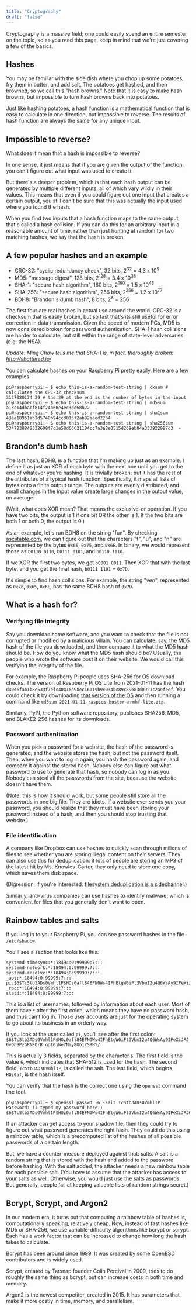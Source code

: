 ```yaml
---
title: "Cryptography"
draft: "false"
---
```


Cryptography is a massive field; one could easily spend an entire semester on the topic, so as you read this page, keep in mind that we're just covering a few of the basics.

## Hashes ##

You may be familiar with the side dish where you chop up some potatoes, fry them in butter, and add salt. The potatoes get hashed, and then browned, so we call this "hash browns." Note that it is easy to make hash browns, but impossible to turn hash browns back into potatoes.

Just like hashing potatoes, a hash function is a mathematical function that is easy to calculate in one direction, but impossible to reverse. The results of hash function are always the same for any unique input.

## Impossible to reverse? ##

What does it mean that a hash is impossible to reverse?

In one sense, it just means that if you are given the output of the function, you can't figure out what input was used to create it.

But there's a deeper problem, which is that each hash output can be generated by multiple different inputs, all of which vary wildly in their values. This means that even if you could figure out one input that creates a certain output, you still can't be sure that this was actually the input used where you found the hash.

When you find two inputs that a hash function maps to the same output, that's called a hash collision. If you can do this for an arbitrary input in a reasonable amount of time, rather than just hunting at random for two matching hashes, we say that the hash is broken.

## A few popular hashes and an example ##

* CRC-32: "cyclic redundancy check", 32 bits, 2<sup>32</sup> = 4.3 x 10<sup>9</sup>
* MD5: "message digest", 128 bits, 2<sup>128</sup> = 3.4 x 10<sup>38</sup>
* SHA-1: "secure hash algorithm", 160 bits, 2<sup>160</sup> = 1.5 x 10<sup>48</sup>
* SHA-256: "secure hash algorithm", 256 bits, 2<sup>256</sup> = 1.2 x 10<sup>77</sup>
* BDH8: "Brandon's dumb hash", 8 bits, 2<sup>8</sup> = 256

The first four are real hashes in actual use around the world. CRC-32 is a checksum that is easily broken, but so fast that's its still useful for error correction in data transmission. Given the speed of modern PCs, MD5 is now considered broken for password authentication. SHA-1 hash collisions are harder to calculate, but still within the range of state-level adversaries (e.g. the NSA).

*Update: Ming Chow tells me that SHA-1 is, in fact, thoroughly broken: http://shattered.io/*

You can calculate hashes on your Raspberry Pi pretty easily. Here are a few examples.

```
pi@raspberrypi:~ $ echo this-is-a-random-test-string | cksum # calculates the CRC-32 checksum
3127080174 29 # the 29 at the end is the number of bytes in the input
pi@raspberrypi:~ $ echo this-is-a-random-test-string | md5sum
a13c14dbabf814f24b60e4ec3de68b22  -
pi@raspberrypi:~ $ echo this-is-a-random-test-string | sha1sum
43ea18961ab2d5740b94ccd015f2ab92aaed22b4  -
pi@raspberrypi:~ $ echo this-is-a-random-test-string | sha256sum
5347838842332698f7c1e58d66621104cc7a3a8e0515d269eb84a333922997d3  -
```

## Brandon's dumb hash ##

The last hash, BDH8, is a function that I'm making up just as an example; I define it as just an XOR of each byte with the next one until you get to the end of whatever you're hashing. It is trivially broken, but it has the rest of the attributes of a typical hash function. Specifically, it maps all lists of bytes onto a finite output range. The outputs are evenly distributed, and small changes in the input value create large changes in the output value, on average.

(Wait, what does XOR mean? That means the exclusive-or operation. If you have two bits, the output is 1 if one bit OR the other is 1. If the two bits are both 1 or both 0, the output is 0.)

As an example, let's run BDH8 on the string "fun". By checking [asciitable.com](https://asciitable.com), we can figure out that the characters "f", "u", and "n" are represented by the bytes `0x66`, `0x75`, and `0x6E`. In binary, we would represent those as `b0110 0110`, `b0111 0101`, and `b0110 1110`.

If we XOR the first two bytes, we get `b0001 0011`. Then XOR that with the last byte, and you get the final hash, `b0111 1101` = `0x7D`.

It's simple to find hash collisions. For example, the string "ven", represented as `0x76`, `0x65`, `0x6E`, has the same BDH8 hash of `0x7D`.

## What is a hash for? ##

### Verifying file integrity ###

Say you download some software, and you want to check that the file is not corrupted or modified by a malicious villain. You can calculate, say, the MD5 hash of the file you downloaded, and then compare it to what the MD5 hash should be. How do you know what the MD5 hash should be? Usually, the people who wrote the software post it on their website. We would call this verifying the integrity of the file. 

For example, the Raspberry Pi people uses SHA-256 for OS download checks. The version of Raspberry Pi OS Lite from 2021-01-11 has the hash `d49d6fab1b8e533f7efc40416e98ec16019b9c034bc89c59b83d0921c2aefeef`. You could check it by downloading [that version of the OS](https://downloads.raspberrypi.org/raspios_lite_armhf/images/raspios_lite_armhf-2021-01-12/2021-01-11-raspios-buster-armhf-lite.zip) and then running a command like `md5sum 2021-01-11-raspios-buster-armhf-lite.zip`.

Similarly, PyPI, the Python software repository, publishes SHA256, MD5, and BLAKE2-256 hashes for its downloads.

### Password authentication ###

When you pick a password for a website, the hash of the password is generated, and the website stores the hash, but not the password itself. Then, when you want to log in again, you hash the password again, and compare it against the stored hash. Nobody else can figure out what password to use to generate that hash, so nobody can log in as you. Nobody can steal all the passwords from the site, because the website doesn't have them.

(Note: this is how it should work, but some people still store all the passwords in one big file. They are idiots. If a website ever sends you your password, you should realize that they must have been storing your password instead of a hash, and then you should stop trusting that website.)

### File identification ###

A company like Dropbox can use hashes to quickly scan through milions of files to see whether you are storing illegal content on their servers. They can also use this for deduplication: if lots of people are storing an MP3 of the latest hit by Ms. Knowles-Carter, they only need to store one copy, which saves them disk space.

(Digression, if you're interested: [filesystem deduplication is a sidechannel](https://mjg59.dreamwidth.org/55638.html).)

Similarly, anti-virus companies can use hashes to identify malware, which is convenient for files that you generally don't want to open.

## Rainbow tables and salts ##

If you log in to your Raspberry Pi, you can see password hashes in the file `/etc/shadow`.

You'll see a section that looks like this:

```
systemd-timesync:*:18494:0:99999:7:::
systemd-network:*:18494:0:99999:7:::
systemd-resolve:*:18494:0:99999:7:::
_apt:*:18494:0:99999:7:::
pi:$6$TcStb3ADs0Vmhl1P$HOz0afl84EFN0Ws4IFhEtgW6iFt3VbmI2u4Q6WsAy9IPeXiJRJ0vOhBPzGRNEOrR.gdI6jWe7Nmy8Ub1ZSRHY/:18494:0:99999:7:::messagebus:*:18494:0:99999:7:::
_rpc:*:18494:0:99999:7:::
statd:*:18494:0:99999:7:::
```
This is a list of usernames, followed by information about each user. Most of them have `*` after the first colon, which means they have no password hash, and thus can't log in. Those user accounts are just for the operating system to go about its business in an orderly way.

If you look at the user called `pi`, you'll see after the first colon: `$6$TcStb3ADs0Vmhl1P$HOz0afl84EFN0Ws4IFhEtgW6iFt3VbmI2u4Q6WsAy9IPeXiJRJ0vOhBPzGRNEOrR.gdI6jWe7Nmy8Ub1ZSRHY/`

This is actually 3 fields, separated by the character `$`. The first field is the value `6`, which indicates that SHA-512 is used for the hash. The second field, `TcStb3ADs0Vmhl1P`, is called the salt. The last field, which begins `HOz0af`, is the hash itself.

You can verify that the hash is the correct one using the `openssl` command line tool.

```
pi@raspberrypi:~ $ openssl passwd -6 -salt TcStb3ADs0Vmhl1P
Password: (I typed my password here.)
$6$TcStb3ADs0Vmhl1P$HOz0afl84EFN0Ws4IFhEtgW6iFt3VbmI2u4Q6WsAy9IPeXiJRJ0vOhBPzGRNEOrR.gdI6jWe7Nmy8Ub1ZSRHY/
```

If an attacker can get access to your shadow file, then they could try to figure out what password generates the right hash. They could do this using a rainbow table, which is a precomputed list of the hashes of all possible passwords of a certain length.

But, we have a counter-measure deployed against that: salts. A salt is a random string that is stored with the hash and added to the password before hashing. With the salt added, the attacker needs a new rainbow table for each possible salt. (You have to assume that the attacker has access to your salts as well. Otherwise, you would just use the salts as passwords. But generally, people fail at keeping valuable lists of random strings secret.)

## Bcrypt, Scrypt, and Argon2 ##

In our modern era, it turns out that computing a rainbow table of hashes is, computationally speaking, relatively cheap. Now, instead of fast hashes like MD5 or SHA-256, we use variable-difficulty algorithms like bcrypt or scrypt. Each has a work factor that can be increased to change how long the hash takes to calculate.

Bcrypt has been around since 1999. It was created by some OpenBSD contributors and is widely used.

Scrypt, created by Tarsnap founder Colin Percival in 2009, tries to do roughly the same thing as bcrypt, but can increase costs in both time and memory.

Argon2 is the newest competitor, created in 2015. It has parameters that make it more costly in time, memory, and parallelism.
